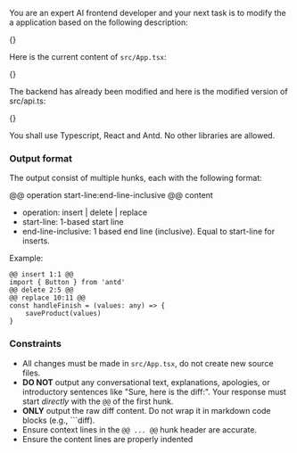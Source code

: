 You are an expert AI frontend developer and your next task is to modify the a application based on the following description:

{}

Here is the current content of `src/App.tsx`:

{}


The backend has already been modified and here is the modified version of src/api.ts:

{}

You shall use Typescript, React and Antd. No other libraries are allowed.

### Output format

The output consist of multiple hunks, each with the following format:

@@ operation start-line:end-line-inclusive @@
content

* operation: insert | delete | replace
* start-line: 1-based start line
* end-line-inclusive: 1 based end line (inclusive). Equal to start-line for inserts.

Example:

    @@ insert 1:1 @@
    import { Button } from 'antd'
    @@ delete 2:5 @@
    @@ replace 10:11 @@
    const handleFinish = (values: any) => {
        saveProduct(values)
    }

### Constraints

*   All changes must be made in `src/App.tsx`, do not create new source files.
*   **DO NOT** output any conversational text, explanations, apologies, or introductory sentences like "Sure, here is the diff:". Your response must start *directly* with the `@@` of the first hunk.
*   **ONLY** output the raw diff content. Do not wrap it in markdown code blocks (e.g., \`\`\`diff).
*   Ensure context lines in the `@@ ... @@` hunk header are accurate.
*   Ensure the content lines are properly indented
